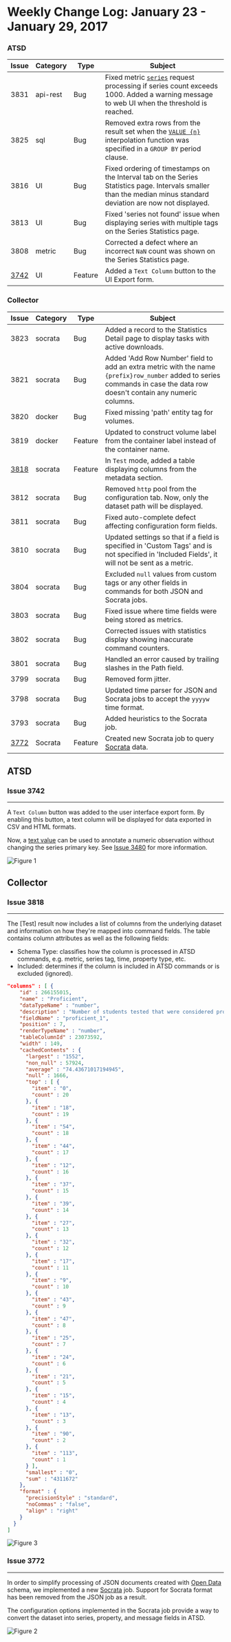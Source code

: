 # Weekly Change Log: January 23 - January 29, 2017

### ATSD

| Issue| Category    | Type    | Subject                                                                              |
|------|-------------|---------|--------------------------------------------------------------------------------------|
| 3831 | api-rest    | Bug     | Fixed metric [`series`](../../api/meta/entity/get.md#entity-get) request processing if series count exceeds 1000. Added a warning message to web UI when the threshold is reached. |
| 3825 | sql         | Bug     | Removed extra rows from the result set when the [`VALUE {n}`](../../sql/examples/interpolate-extend.md#interpolate-with-extend) interpolation function was specified in a `GROUP BY` period clause. |
| 3816 | UI          | Bug     | Fixed ordering of timestamps on the Interval tab on the Series Statistics page. Intervals smaller than the median minus standard deviation are now not displayed. |
| 3813 | UI          | Bug     | Fixed 'series not found' issue when displaying series with multiple tags on the Series Statistics page. |
| 3808 | metric      | Bug     | Corrected a defect where an incorrect `NaN` count was shown on the Series Statistics page. |
| [3742](#issue-3742) | UI          | Feature | Added a `Text Column` button to the UI Export form. |

### Collector

| Issue| Category    | Type    | Subject                                                                              |
|------|-------------|---------|--------------------------------------------------------------------------------------|
| 3823 | socrata     | Bug     | Added a record to the Statistics Detail page to display tasks with active downloads. |
| 3821 | socrata     | Bug     | Added 'Add Row Number' field to add an extra metric with the name `{prefix}row_number` added to series commands in case the data row doesn't contain any numeric columns. |
| 3820 | docker      | Bug     | Fixed missing 'path' entity tag for volumes. |
| 3819 | docker      | Feature     | Updated to construct volume label from the container label instead of the container name. |
| [3818](#issue-3818) | socrata     | Feature | In `Test` mode, added a table displaying columns from the metadata section. |
| 3812 | socrata     | Bug     | Removed `http` pool from the configuration tab. Now, only the dataset path will be displayed. |
| 3811 | socrata     | Bug     | Fixed auto-complete defect affecting configuration form fields. |
| 3810 | socrata     | Bug     | Updated settings so that if a field is specified in 'Custom Tags' and is not specified in 'Included Fields', it will not be sent as a metric.|
| 3804 | socrata     | Bug     | Excluded `null` values from custom tags or any other fields in commands for both JSON and Socrata jobs. |
| 3803 | socrata     | Bug     | Fixed issue where time fields were being stored as metrics. |
| 3802 | socrata     | Bug     | Corrected issues with statistics display showing inaccurate command counters. |
| 3801 | socrata     | Bug     | Handled an error caused by trailing slashes in the Path field. |
| 3799 | socrata     | Bug     | Removed form jitter. |
| 3798 | socrata     | Bug     | Updated time parser for JSON and Socrata jobs to accept the `yyyyw` time format. |
| 3793 | socrata     | Bug     | Added heuristics to the Socrata job. |
| [3772](#issue-3772) | Socrata     | Feature | Created new Socrata job to query [Socrata](https://socrata.com/) data. |

## ATSD

### Issue 3742
--------------

A `Text Column` button was added to the user interface export form. By enabling this button, a text column will be displayed for data exported in CSV and HTML formats.

Now, a [text value](../../api/network/series.md#series-tags-text-value-messages) can be used to annotate a numeric observation without changing the series primary key. See
[Issue 3480](../../changelogs/2017_02#issue-3480) for more information.

![Figure 1](Images/Figure1.png)

## Collector

### Issue 3818
--------------

The [Test] result now includes a list of columns from the underlying dataset and information on how they're mapped into command fields. The table contains column attributes as well as the following fields:

* Schema Type: classifies how the column is processed in ATSD commands, e.g. metric, series tag, time, property type, etc.
* Included: determines if the column is included in ATSD commands or is excluded (ignored).

```json
"columns" : [ {
    "id" : 266155015,
    "name" : "Proficient",
    "dataTypeName" : "number",
    "description" : "Number of students tested that were considered proficient - meeting standard score metric associated with the grade and content.  A null value identified by SCS (small cell size) indicates data was redacted to ensure privacy standards where met.",
    "fieldName" : "proficient_1",
    "position" : 7,
    "renderTypeName" : "number",
    "tableColumnId" : 23073592,
    "width" : 149,
    "cachedContents" : {
      "largest" : "1552",
      "non_null" : 57924,
      "average" : "74.43671017194945",
      "null" : 1666,
      "top" : [ {
        "item" : "0",
        "count" : 20
      }, {
        "item" : "18",
        "count" : 19
      }, {
        "item" : "54",
        "count" : 18
      }, {
        "item" : "44",
        "count" : 17
      }, {
        "item" : "12",
        "count" : 16
      }, {
        "item" : "37",
        "count" : 15
      }, {
        "item" : "39",
        "count" : 14
      }, {
        "item" : "27",
        "count" : 13
      }, {
        "item" : "32",
        "count" : 12
      }, {
        "item" : "17",
        "count" : 11
      }, {
        "item" : "9",
        "count" : 10
      }, {
        "item" : "43",
        "count" : 9
      }, {
        "item" : "47",
        "count" : 8
      }, {
        "item" : "25",
        "count" : 7
      }, {
        "item" : "24",
        "count" : 6
      }, {
        "item" : "21",
        "count" : 5
      }, {
        "item" : "15",
        "count" : 4
      }, {
        "item" : "13",
        "count" : 3
      }, {
        "item" : "90",
        "count" : 2
      }, {
        "item" : "113",
        "count" : 1
      } ],
      "smallest" : "0",
      "sum" : "4311672"
    },
    "format" : {
      "precisionStyle" : "standard",
      "noCommas" : "false",
      "align" : "right"
    }
  }
]
```

![Figure 3](Images/Figure3.png)

### Issue 3772
--------------

In order to simplify processing of JSON documents created with [Open Data](https://project-open-data.cio.gov/v1.1/schema/) schema, we implemented a new [Socrata](https://github.com/axibase/axibase-collector/blob/master/jobs/socrata.md) job. Support for Socrata format has been removed from the JSON job as a result.

The configuration options implemented in the Socrata job provide a way to convert the dataset into series, property, and message fields in ATSD.

![Figure 2](Images/Figure2.png)
